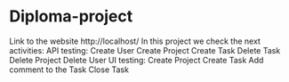 # Diploma-project
Link to the website http://localhost/ 
In this project we check the next activities:
API testing:
     Create User
     Create Project
     Create Task
     Delete Task
     Delete Project
     Delete User
UI testing:
Create Project
Create Task
Add comment to the Task
Close Task
